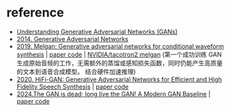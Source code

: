# reference
- [Understanding Generative Adversarial Networks (GANs)](https://towardsdatascience.com/understanding-generative-adversarial-networks-gans-cd6e4651a29)
- [2014. Generative Adversarial Networks](https://arxiv.org/abs/1406.2661)
- [2019. Melgan: Generative adversarial networks for conditional waveform synthesis](https://arxiv.org/abs/1910.06711) | [paper code](https://github.com/descriptinc/melgan-neurips) | [NVIDIA/tacotron2 melgan](https://github.com/seungwonpark/melgan) (第一个成功训练 GAN 生成原始音频的工作，无需额外的蒸馏或感知损失函数，同时仍能产生高质量的文本到语音合成模型。 结合硬件加速推理)
- [2020. HiFi-GAN: Generative Adversarial Networks for Efficient and High Fidelity Speech Synthesis](https://arxiv.org/abs/2010.05646) | [paper code](https://github.com/jik876/hifi-gan)
- [2024.The GAN is dead; long live the GAN! A Modern GAN Baseline](https://arxiv.org/abs/2501.05441) | [paper code](https://github.com/brownvc/R3GAN/tree/main/training)